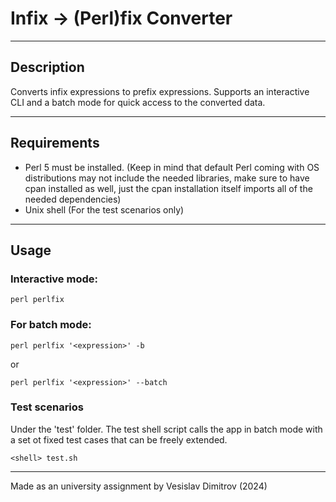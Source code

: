 # Infix -> (Perl)fix Converter

---

## Description
Converts infix expressions to prefix expressions. Supports an interactive CLI and a batch mode for quick access to the converted data.

---

## Requirements
- Perl 5 must be installed. (Keep in mind that default Perl coming with OS distributions may not include the needed libraries, make sure to have cpan installed as well, just the cpan installation itself imports all of the needed dependencies)
- Unix shell (For the test scenarios only)
---

## Usage

### Interactive mode:
```perl perlfix```
### For batch mode:

```perl perlfix '<expression>' -b```

or

```perl perlfix '<expression>' --batch```


### Test scenarios

Under the 'test' folder. The test shell script calls the app in batch mode with a set ot fixed test cases that can be freely extended.

```<shell> test.sh```


---

Made as an university assignment by Vesislav Dimitrov (2024)